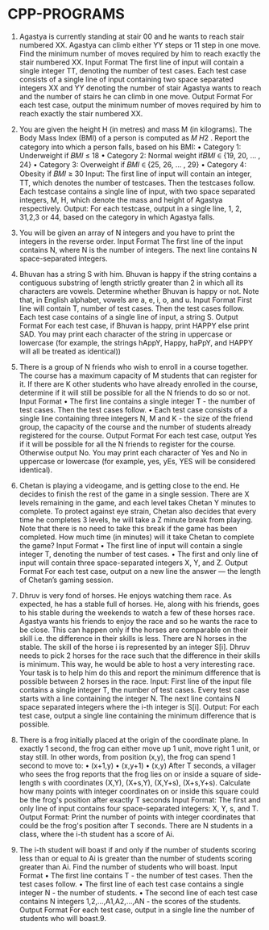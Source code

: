 # CPP-PROGRAMS 
1. Agastya is currently standing at stair 00 and he wants to reach stair numbered XX.
Agastya can climb either YY steps or 11 step in one move.
Find the minimum number of moves required by him to reach exactly the stair numbered XX.
Input Format
The first line of input will contain a single integer TT, denoting the number of test cases.
Each test case consists of a single line of input containing two space separated integers XX 
and YY denoting the number of stair Agastya wants to reach and the number of stairs he can 
climb in one move.
Output Format
For each test case, output the minimum number of moves required by him to reach exactly 
the stair numbered XX.

2. You are given the height H (in metres) and mass M (in kilograms). The Body Mass Index 
(BMI) of a person is computed as 𝑀
𝐻2
.
Report the category into which a person falls, based on his BMI:
• Category 1: Underweight if 𝐵𝑀𝐼 ≤ 18
• Category 2: Normal weight if𝐵𝑀𝐼 ∈ {19, 20, … , 24}
• Category 3: Overweight if 𝐵𝑀𝐼 ∈ {25, 26, … , 29}
• Category 4: Obesity if 𝐵𝑀𝐼 ≥ 30
Input:
The first line of input will contain an integer, TT, which denotes the number of testcases. 
Then the testcases follow.
Each testcase contains a single line of input, with two space separated integers, M, H, which 
denote the mass and height of Agastya respectively.
Output:
For each testcase, output in a single line, 1, 2, 31,2,3 or 44, based on the category in which 
Agastya falls.

3. You will be given an array of N integers and you have to print the integers in the reverse 
order.
Input Format
The first line of the input contains N, where N is the number of integers. The next line 
contains N space-separated integers.

4. Bhuvan has a string S with him. Bhuvan is happy if the string contains a contiguous substring 
of length strictly greater than 2 in which all its characters are vowels.
Determine whether Bhuvan is happy or not.
Note that, in English alphabet, vowels are a, e, i, o, and u.
Input Format
First line will contain T, number of test cases. Then the test cases follow.
Each test case contains of a single line of input, a string S.
Output Format
For each test case, if Bhuvan is happy, print HAPPY else print SAD.
You may print each character of the string in uppercase or lowercase (for example, the strings 
hAppY, Happy, haPpY, and HAPPY will all be treated as identical))

5. There is a group of N friends who wish to enroll in a course together. The course has a 
maximum capacity of M students that can register for it. If there are K other students who 
have already enrolled in the course, determine if it will still be possible for all the N friends to 
do so or not.
Input Format
• The first line contains a single integer T - the number of test cases. Then the test cases 
follow.
• Each test case consists of a single line containing three integers N, M and K - the size 
of the friend group, the capacity of the course and the number of students already 
registered for the course.
Output Format
For each test case, output Yes if it will be possible for all the N friends to register for the 
course. Otherwise output No.
You may print each character of Yes and No in uppercase or lowercase (for 
example, yes, yEs, YES will be considered identical).

6. Chetan is playing a videogame, and is getting close to the end. He decides to finish the rest of 
the game in a single session.
There are X levels remaining in the game, and each level takes Chetan Y minutes to complete. 
To protect against eye strain, Chetan also decides that every time he completes 3 levels, he 
will take a Z minute break from playing. Note that there is no need to take this break if the 
game has been completed.
How much time (in minutes) will it take Chetan to complete the game?
Input Format
• The first line of input will contain a single integer T, denoting the number of test 
cases.
• The first and only line of input will contain three space-separated integers X, Y, and Z.
Output Format
For each test case, output on a new line the answer — the length of Chetan’s gaming session.


7. Dhruv is very fond of horses. He enjoys watching them race. As expected, he has a stable full 
of horses. He, along with his friends, goes to his stable during the weekends to watch a few of 
these horses race. Agastya wants his friends to enjoy the race and so he wants the race to be 
close. This can happen only if the horses are comparable on their skill i.e. the difference in 
their skills is less.
There are N horses in the stable. The skill of the horse i is represented by an integer S[i]. 
Dhruv needs to pick 2 horses for the race such that the difference in their skills is minimum. 
This way, he would be able to host a very interesting race. Your task is to help him do this 
and report the minimum difference that is possible between 2 horses in the race.
Input:
First line of the input file contains a single integer T, the number of test cases.
Every test case starts with a line containing the integer N.
The next line contains N space separated integers where the i-th integer is S[i].
Output:
For each test case, output a single line containing the minimum difference that is possible.

8. There is a frog initially placed at the origin of the coordinate plane. In exactly 1 second, the 
frog can either move up 1 unit, move right 1 unit, or stay still. In other words, from 
position (x,y), the frog can spend 1 second to move to:
• (x+1,y)
• (x,y+1)
• (x,y)
After T seconds, a villager who sees the frog reports that the frog lies on or inside a 
square of side-length s with coordinates (X,Y), (X+s,Y), (X,Y+s), (X+s,Y+s). Calculate 
how many points with integer coordinates on or inside this square could be the frog's 
position after exactly T seconds
Input Format:
The first and only line of input contains four space-separated integers: X, Y, s, and T.
Output Format:
Print the number of points with integer coordinates that could be the frog's position
after T seconds.
There are N students in a class, where the i-th student has a score of Ai.

9. The i-th student will boast if and only if the number of students scoring less than or equal 
to Ai is greater than the number of students scoring greater than Ai.
Find the number of students who will boast.
Input Format
• The first line contains T - the number of test cases. Then the test cases follow.
• The first line of each test case contains a single integer N - the number of students.
• The second line of each test case contains N integers 1,2,…,A1,A2,…,AN - the scores 
of the students.
Output Format
For each test case, output in a single line the number of students who will boast.9. 
